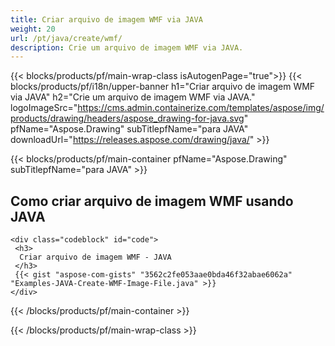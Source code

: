 ```yaml
---
title: Criar arquivo de imagem WMF via JAVA
weight: 20
url: /pt/java/create/wmf/
description: Crie um arquivo de imagem WMF via JAVA.
---
```


{{< blocks/products/pf/main-wrap-class isAutogenPage="true">}}
{{< blocks/products/pf/i18n/upper-banner h1="Criar arquivo de imagem WMF via JAVA" h2="Crie um arquivo de imagem WMF via JAVA." logoImageSrc="https://cms.admin.containerize.com/templates/aspose/img/products/drawing/headers/aspose_drawing-for-java.svg" pfName="Aspose.Drawing" subTitlepfName="para JAVA" downloadUrl="https://releases.aspose.com/drawing/java/" >}}

{{< blocks/products/pf/main-container pfName="Aspose.Drawing" subTitlepfName="para JAVA" >}}

<h2>Como criar arquivo de imagem WMF usando JAVA</h2>

    <div class="codeblock" id="code">
     <h3>
      Criar arquivo de imagem WMF - JAVA
     </h3>
     {{< gist "aspose-com-gists" "3562c2fe053aae0bda46f32abae6062a" "Examples-JAVA-Create-WMF-Image-File.java" >}}
    </div>

{{< /blocks/products/pf/main-container >}}


{{< /blocks/products/pf/main-wrap-class >}}
